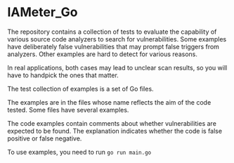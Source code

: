 # IAMeter_Go
The repository contains a collection of tests to evaluate the capability of various source code analyzers to search for vulnerabilities. Some examples have deliberately false vulnerabilities that may prompt false triggers from analyzers. Other examples are hard to detect for various reasons.

In real applications, both cases may lead to unclear scan results, so you will have to handpick the ones that matter.

The test collection of examples is a set of Go files.

The examples are in the files whose name reflects the aim of the code tested. Some files have several examples.

The code examples contain comments about whether vulnerabilities are expected to be found. The explanation indicates whether the code is false positive or false negative.

To use examples, you need to run `go run main.go`
